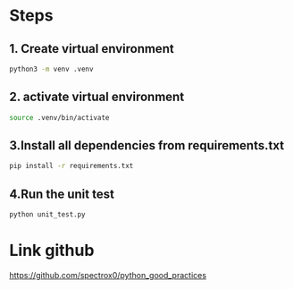 # Steps

## 1. Create virtual environment

```bash
python3 -m venv .venv
```

## 2. activate virtual environment

```bash
source .venv/bin/activate
```

## 3.Install all dependencies from requirements.txt

```bash
pip install -r requirements.txt
```

## 4.Run the unit test

```bash
python unit_test.py
```

# Link github

https://github.com/spectrox0/python_good_practices
